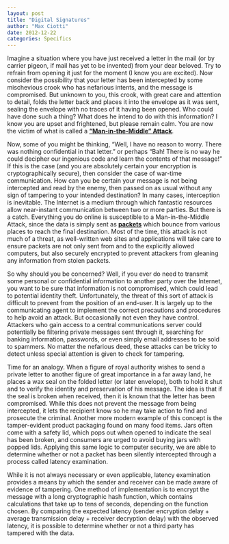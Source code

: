 ```yaml
---
layout: post
title: "Digital Signatures"
author: "Max Ciotti"
date: 2012-12-22
categories: Specifics
---
```


Imagine a situation where you have just received a letter in the mail (or by carrier pigeon, if mail has yet to be invented) from your dear beloved. Try to refrain from opening it just for the moment (I know you are excited). Now consider the possibility that your letter has been intercepted by some mischevious crook who has nefarious intents, and the message is compromised. But unknown to you, this crook, with great care and attention to detail, folds the letter back and places it into the envelope as it was sent, sealing the envelope with no traces of it having been opened. Who could have done such a thing? What does he intend to do with this information? I know you are upset and frightened, but please remain calm. You are now the victim of what is called a **[&ldquo;Man-in-the-Middle&rdquo; Attack](/about#man-in-the-middle_attack)**.

Now, some of you might be thinking, &ldquo;Well, I have no reason to worry. There was nothing confidential in that letter.&rdquo; or perhaps &ldquo;Bah! There is no way he could decipher our ingenious code and learn the contents of that message!&rdquo; If this is the case (and you are absolutely certain your encryption is cryptographically secure), then consider the case of war-time communication. How can you be certain your message is not being intercepted and read by the enemy, then passed on as usual without any sign of tampering to your intended destination? In many cases, interception is inevitable. The Internet is a medium through which fantastic resources allow near-instant communication between two or more parties. But there is a catch. Everything you do online is susceptible to a Man-in-the-Middle Attack, since the data is simply sent as **[packets](/about#packet)** which bounce from various places to reach the final destination. Most of the time, this attack is not much of a threat, as well-written web sites and applications will take care to ensure packets are not only sent from and to the explicitly allowed computers, but also securely encrypted to prevent attackers from gleaning any information from stolen packets.

So why should you be concerned? Well, if you ever do need to transmit some personal or confidential information to another party over the Internet, you want to be sure that information is not compromised, which could lead to potential identity theft. Unfortunately, the threat of this sort of attack is difficult to prevent from the position of an end-user. It is largely up to the communicating agent to implement the correct precautions and procedures to help avoid an attack. But occasionally not even they have control. Attackers who gain access to a central communications server could potentially be filtering private messages sent through it, searching for banking information, passwords, or even simply email addresses to be sold to spammers. No matter the nefarious deed, these attacks can be tricky to detect unless special attention is given to check for tampering.

Time for an analogy. When a figure of royal authority wishes to send a private letter to another figure of great importance in a far away land, he places a wax seal on the folded letter (or later envelope), both to hold it shut and to verify the identity and preservation of his message. The idea is that if the seal is broken when received, then it is known that the letter has been compromised. While this does not prevent the message from being intercepted, it lets the recipient know so he may take action to find and prosecute the criminal. Another more modern example of this concept is the tamper-evident product packaging found on many food items. Jars often come with a safety lid, which pops out when opened to indicate the seal has been broken, and consumers are urged to avoid buying jars with popped lids. Applying this same logic to computer security, we are able to determine whether or not a packet has been silently intercepted through a process called latency examination.

While it is not always necessary or even applicable, latency examination provides a means by which the sender and receiver can be made aware of evidence of tampering. One method of implementation is to encrypt the message with a long cryptographic hash function, which contains calculations that take up to tens of seconds, depending on the function chosen. By comparing the expected latency (sender encryption delay + average transmission delay + receiver decryption delay) with the observed latency, it is possible to determine whether or not a third party has tampered with the data.
